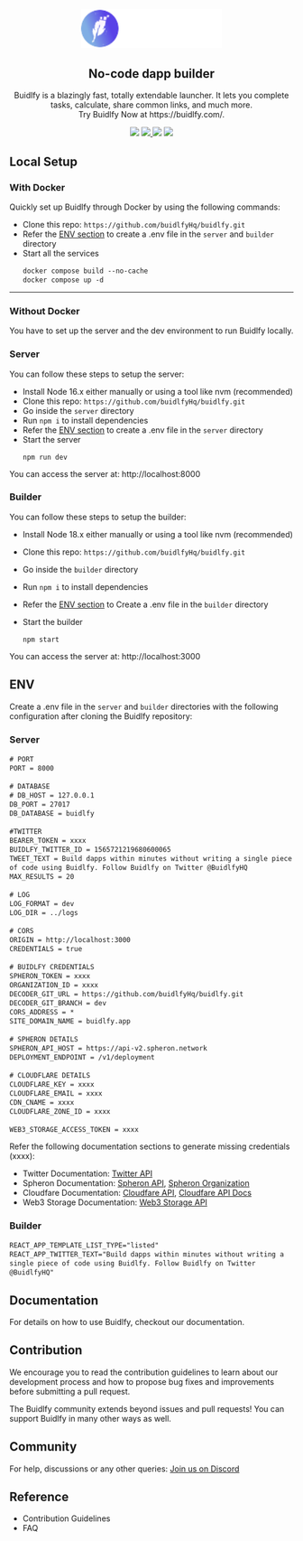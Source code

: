 <p align="center">
  <img src="https://github.com/buidlfyHq/buidlfy-landing/blob/main/public/logo.svg" width="250" />
</p>

<h2 align="center">No-code dapp builder</h2>

<p align="center">
  Buidlfy is a blazingly fast, totally extendable launcher. It lets you complete tasks, calculate, share common links, and much more. <br> Try Buidlfy Now at https://buidlfy.com/.
</p>

<p align="center">
  <img src="https://img.shields.io/static/v1?label=license&message=Apache%202.0&color=green" />
  <a href="https://discord.com/invite/vaHA8EnWND" target="_blank" rel="noreferrer">
    <img src="https://img.shields.io/static/v1?label=community&message=discord&color=blue" />
  </a>
  <img src="https://img.shields.io/badge/code_style-prettier-ff69b4.svg" />
  <a href="https://twitter.com/BuidlfyHq" target="_blank" rel="noreferrer">
    <img src="https://img.shields.io/twitter/url/https/twitter.com/cloudposse.svg?style=social&label=Follow%20%40BuidlfyHQ" />
  </a>
</p>

## Local Setup
### With Docker
Quickly set up Buidlfy through Docker by using the following commands:
- Clone this repo: `https://github.com/buidlfyHq/buidlfy.git`
- Refer the [ENV section](#env) to create a .env file in the `server` and `builder` directory
- Start all the services
  ```
  docker compose build --no-cache
  docker compose up -d
  ```

---

### Without Docker
You have to set up the server and the dev environment to run Buidlfy locally.

### Server
You can follow these steps to setup the server:
- Install Node 16.x either manually or using a tool like nvm (recommended)
- Clone this repo: `https://github.com/buidlfyHq/buidlfy.git`
- Go inside the `server` directory
- Run `npm i` to install dependencies
- Refer the [ENV section](#env) to create a .env file in the `server` directory
- Start the server
  ```
  npm run dev
  ```
You can access the server at: http://localhost:8000

### Builder
You can follow these steps to setup the builder:
- Install Node 18.x either manually or using a tool like nvm (recommended)
- Clone this repo: `https://github.com/buidlfyHq/buidlfy.git`
- Go inside the `builder` directory
- Run `npm i` to install dependencies
- Refer the [ENV section](#env) to Create a .env file in the `builder` directory
 
- Start the builder
  ```
  npm start
  ```
You can access the server at: http://localhost:3000

<a name="env"></a>
## ENV
Create a .env file in the `server` and `builder` directories with the following configuration after cloning the Buidlfy repository:

### Server
```
# PORT
PORT = 8000

# DATABASE
# DB_HOST = 127.0.0.1
DB_PORT = 27017
DB_DATABASE = buidlfy

#TWITTER
BEARER_TOKEN = xxxx
BUIDLFY_TWITTER_ID = 1565721219680600065
TWEET_TEXT = Build dapps within minutes without writing a single piece of code using Buidlfy. Follow Buidlfy on Twitter @BuidlfyHQ
MAX_RESULTS = 20

# LOG
LOG_FORMAT = dev
LOG_DIR = ../logs

# CORS
ORIGIN = http://localhost:3000
CREDENTIALS = true

# BUIDLFY CREDENTIALS
SPHERON_TOKEN = xxxx
ORGANIZATION_ID = xxxx
DECODER_GIT_URL = https://github.com/buidlfyHq/buidlfy.git
DECODER_GIT_BRANCH = dev
CORS_ADDRESS = *
SITE_DOMAIN_NAME = buidlfy.app

# SPHERON DETAILS
SPHERON_API_HOST = https://api-v2.spheron.network
DEPLOYMENT_ENDPOINT = /v1/deployment

# CLOUDFLARE DETAILS
CLOUDFLARE_KEY = xxxx
CLOUDFLARE_EMAIL = xxxx
CDN_CNAME = xxxx
CLOUDFLARE_ZONE_ID = xxxx

WEB3_STORAGE_ACCESS_TOKEN = xxxx
```

Refer the following documentation sections to generate missing credentials (xxxx):
- Twitter Documentation: [Twitter API](https://developer.twitter.com/en/docs/twitter-api/getting-started/getting-access-to-the-twitter-api)
- Spheron Documentation: [Spheron API](https://docs.spheron.network/api/rest-api-references), [Spheron Organization](https://docs.spheron.network/organization/overview)
- Cloudfare Documentation: [Cloudfare API](https://developers.cloudflare.com/fundamentals/api/get-started/create-token/), [Cloudfare API Docs](https://cloudflare.github.io/node-cloudflare/)
- Web3 Storage Documentation: [Web3 Storage API](https://web3.storage/docs/how-tos/generate-api-token/)


### Builder
```
REACT_APP_TEMPLATE_LIST_TYPE="listed"
REACT_APP_TWITTER_TEXT="Build dapps within minutes without writing a single piece of code using Buidlfy. Follow Buidlfy on Twitter @BuidlfyHQ"
```

## Documentation
For details on how to use Buidlfy, checkout our documentation.

## Contribution
We encourage you to read the contribution guidelines to learn about our development process and how to propose bug fixes and improvements before submitting a pull request.

The Buidlfy community extends beyond issues and pull requests! You can support Buidlfy in many other ways as well.


## Community
For help, discussions or any other queries: [Join us on Discord](https://discord.com/invite/vaHA8EnWND)

## Reference
- Contribution Guidelines
- FAQ
